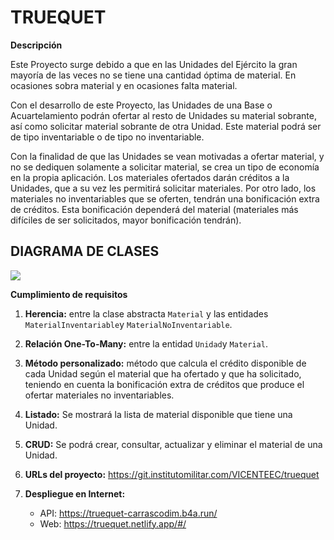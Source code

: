 # TRUEQUET

**Descripción**

Este Proyecto surge debido a que en las Unidades del Ejército la gran mayoría de las veces no se tiene una cantidad óptima de material. En ocasiones sobra material y en ocasiones falta material.

Con el desarrollo de este Proyecto, las Unidades de una Base o Acuartelamiento podrán ofertar al resto de Unidades su material sobrante, así como solicitar material sobrante de otra Unidad. Este material podrá ser de tipo inventariable o de tipo no inventariable.

Con la finalidad de que las Unidades se vean motivadas a ofertar material, y no se dediquen solamente a solicitar material, se crea un tipo de economía en la propia aplicación. Los materiales ofertados darán créditos a la Unidades, que a su vez les permitirá solicitar materiales. Por otro lado, los materiales no inventariables que se oferten, tendrán una bonificación extra de créditos. Esta bonificación dependerá del material (materiales más difíciles de ser solicitados, mayor bonificación tendrán).

## DIAGRAMA DE CLASES
![](https://git.institutomilitar.com/VICENTEEC/truequet/-/wikis/img/clases.png)

**Cumplimiento de requisitos**

1. **Herencia:** entre la clase abstracta `Material` y las entidades `MaterialInventariable`y `MaterialNoInventariable`. 
2. **Relación One-To-Many:** entre la entidad `Unidad`y `Material`.
3. **Método personalizado:** método que calcula el crédito disponible de cada Unidad según el material que ha ofertado y que ha solicitado, teniendo en cuenta la bonificación extra de créditos que produce el ofertar materiales no inventariables.
4. **Listado:** Se mostrará la lista de material disponible que tiene una Unidad. 
5. **CRUD:** Se podrá crear, consultar, actualizar y eliminar el material de una Unidad.
6. **URLs del proyecto:** https://git.institutomilitar.com/VICENTEEC/truequet
7. **Despliegue en Internet:**

    * API: https://truequet-carrascodim.b4a.run/
    * Web: https://truequet.netlify.app/#/
